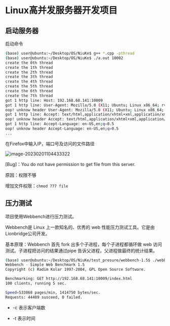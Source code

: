 # Linux高并发服务器开发项目

## 启动服务器

启动命令

```bash
(base) user@ubuntu:~/Desktop/OS/NiuKe$ g++ *.cpp -pthread
(base) user@ubuntu:~/Desktop/OS/NiuKe$ ./a.out 10002
create the 0th thread
create the 1th thread
create the 2th thread
create the 3th thread
create the 4th thread
create the 5th thread
create the 6th thread
create the 7th thread
got 1 http line: Host: 192.168.68.141:10009
got 1 http line: User-Agent: Mozilla/5.0 (X11; Ubuntu; Linux x86_64; rv:109.0) Gecko/20100101 Firefox/109.0
oop! unknow header User-Agent: Mozilla/5.0 (X11; Ubuntu; Linux x86_64; rv:109.0) Gecko/20100101 Firefox/109.0
got 1 http line: Accept: text/html,application/xhtml+xml,application/xml;q=0.9,image/avif,image/webp,*/*;q=0.8
oop! unknow header Accept: text/html,application/xhtml+xml,application/xml;q=0.9,image/avif,image/webp,*/*;q=0.8
got 1 http line: Accept-Language: en-US,en;q=0.5
oop! unknow header Accept-Language: en-US,en;q=0.5
...
```

在Firefox中输入IP，端口号及访问的文件路径

![image-20230201104433322](E:\Lab\cs144\Linux高性能服务器\Project\ReadMe.assets\image-20230201104433322.png)

[Bug]：You do not have permission to get file from this server. 

原因：权限不够            

增加文件权限：`chmod 777 file`

## 压力测试

项目使用Webbench进行压力测试。

 Webbench是 Linux 上一款知名的、优秀的 web 性能压力测试工具。它是由Lionbridge公司开发。

基本原理：Webbench 首先 fork 出多个子进程，每个子进程都循环做 web 访问测试。子进程把访问的结果通过pipe 告诉父进程，父进程做最终的统计结果。

```bash
(base) user@ubuntu:~/Desktop/OS/NiuKe/test_presure/webbench-1.5$ ./webbench -c 100 -t 5 http://192.168.68.141:10009/index.html
Webbench - Simple Web Benchmark 1.5
Copyright (c) Radim Kolar 1997-2004, GPL Open Source Software.

Benchmarking: GET http://192.168.68.141:10009/index.html
100 clients, running 5 sec.

Speed=533868 pages/min, 1414750 bytes/sec.
Requests: 44489 susceed, 0 failed.
```

- -c 表示客户端数

- -t 表示时间